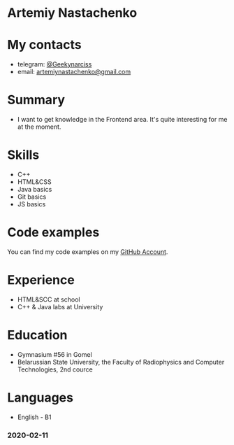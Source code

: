 # **Artemiy Nastachenko**

# My contacts   
* telegram: [@Geekynarciss](https://t.me/Geekynarciss)
* email: artemiynastachenko@gmail.com

# Summary
* I want to get knowledge in the Frontend area. It's quite interesting for me at the moment.

# Skills
* C++
* HTML&CSS
* Java basics
* Git basics
* JS basics

# Code examples
You can find my code examples on my [GitHub Account](https://github.com/GeekyNarciss?tab=repositories).

# Experience
* HTML&SCC at school
* C++ & Java labs at University

# Education
* Gymnasium #56 in Gomel
* Belarussian State University, the Faculty of Radiophysics and Computer Technologies, 2nd cource 

# Languages
* English - B1




### 2020-02-11